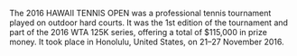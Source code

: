 The 2016 HAWAII TENNIS OPEN was a professional tennis tournament played on outdoor hard courts. It was the 1st edition of the tournament and part of the 2016 WTA 125K series, offering a total of $115,000 in prize money. It took place in Honolulu, United States, on 21–27 November 2016.
